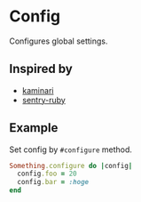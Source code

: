 # Config

Configures global settings.

## Inspired by

* [kaminari](https://github.com/kaminari/kaminari)
* [sentry-ruby](https://github.com/getsentry/sentry-ruby)

## Example

Set config by `#configure` method.

```rb
Something.configure do |config|
  config.foo = 20
  config.bar = :hoge
end
```
